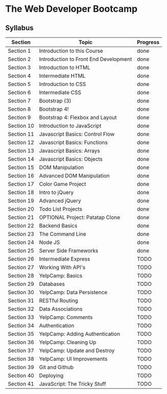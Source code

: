 # The Web Developer Bootcamp

## Syllabus

| Section    | Topic                                 | Progress |
| ---------- | ------------------------------------- | -------- |
| Section 1  | Introduction to this Course           | done     |
| Section 2  | Introduction to Front End Development | done     |
| Section 3  | Introduction to HTML                  | done     |
| Section 4  | Intermediate HTML                     | done     |
| Section 5  | Introduction to CSS                   | done     |
| Section 6  | Intermediate CSS                      | done     |
| Section 7  | Bootstrap (3)                         | done     |
| Section 8  | Bootstrap 4!                          | done     |
| Section 9  | Bootstrap 4: Flexbox and Layout       | done     |
| Section 10 | Introduction to JavaScript            | done     |
| Section 11 | Javascript Basics: Control Flow       | done     |
| Section 12 | Javascript Basics: Functions          | done     |
| Section 13 | Javascript Basics: Arrays             | done     |
| Section 14 | Javascript Basics: Objects            | done     |
| Section 15 | DOM Manipulation                      | done     |
| Section 16 | Advanced DOM Manipulation             | done     |
| Section 17 | Color Game Project                    | done     |
| Section 18 | Intro to jQuery                       | done     |
| Section 19 | Advanced jQuery                       | done     |
| Section 20 | Todo List Projects                    | done     |
| Section 21 | OPTIONAL Project: Patatap Clone       | done     |
| Section 22 | Backend Basics                        | done     |
| Section 23 | The Command Line                      | done     |
| Section 24 | Node JS                               | done     |
| Section 25 | Server Side Frameworks                | done     |
| Section 26 | Intermediate Express                  | TODO     |
| Section 27 | Working With API's                    | TODO     |
| Section 28 | YelpCamp: Basics                      | TODO     |
| Section 29 | Databases                             | TODO     |
| Section 30 | YelpCamp: Data Persistence            | TODO     |
| Section 31 | RESTful Routing                       | TODO     |
| Section 32 | Data Associations                     | TODO     |
| Section 33 | YelpCamp: Comments                    | TODO     |
| Section 34 | Authentication                        | TODO     |
| Section 35 | YelpCamp: Adding Authentication       | TODO     |
| Section 36 | YelpCamp: Cleaning Up                 | TODO     |
| Section 37 | YelpCamp: Update and Destroy          | TODO     |
| Section 38 | YelpCamp: UI Improvements             | TODO     |
| Section 39 | Git and Github                        | TODO     |
| Section 40 | Deploying                             | TODO     |
| Section 41 | JavaScript: The Tricky Stuff          | TODO     |
